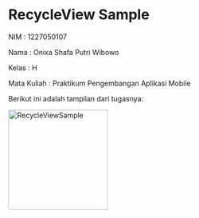 # RecycleView Sample

<p>NIM : 1227050107</p>
<p>Nama : Onixa Shafa Putri Wibowo</p>
<p>Kelas : H</p>
<p>Mata Kuliah : Praktikum Pengembangan Aplikasi Mobile</p>

Berikut ini adalah tampilan dari tugasnya:
<p>
  <img src="https://github.com/user-attachments/assets/51510e6b-bc28-420e-99db-1cdf2a9d425b" alt="RecycleViewSample" width="200" />
</p>
